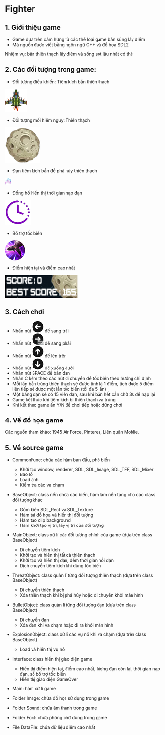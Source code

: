 # Fighter
## 1. Giới thiệu game
- Game dựa trên cảm hứng từ các thể loại game bắn súng lấy điểm
- Mã nguồn được viết bằng ngôn ngữ C++ và đồ họa SDL2

Nhiệm vụ: bắn thiên thạch lấy điểm và sống sót lâu nhất có thể

## 2. Các đối tượng trong game:

- Đối tượng điều khiển: Tiêm kích bắn thiên thạch

![image](Image/air_force.png)
- Đối tượng mối hiểm nguy: Thiên thạch

![image](Image/Threat.png)
- Đạn tiêm kích bắn để phá hủy thiên thạch

![image](Image/bullet.png)
- Đồng hồ hiển thị thời gian nạp đạn

![image](Image/clock.png)
- Bổ trợ tốc biến

![image](Image/Flash.png)
- Điểm hiện tại và điểm cao nhất

![image](Image/score.png)

## 3. Cách chơi

- Nhấn nút ![image](Image/left.png) để sang trái
- Nhấn nút ![image](Image/right.png) để sang phải
- Nhấn nút ![image](Image/up.png) để lên trên
- Nhấn nút ![image](Image/down.png) để xuống dưới
- Nhắn nút SPACE để bắn đạn
- Nhấn C kèm theo các nút di chuyển để tốc biến theo hướng chỉ định
- Mỗi lần bắn trúng thiên thạch sẽ được tính là 1 điểm, tích được 5 điểm liên tiếp sẽ được một lần tốc biến (tối đa 5 lần)
- Một băng đạn sẽ có 15 viên đạn, sau khi bắn hết cần chờ 3s để nạp lại
- Game kết thúc khi tiêm kích bị thiên thạch va trúng
- Khi kết thúc game ấn Y/N để chơi tiếp hoặc dừng chơi

## 4. Về đồ họa game

Các nguồn tham khảo: 1945 Air Force, Pinteres, Liên quân Moblie.

## 5. Về source game
- CommonFunc: chứa các hàm ban đầu, phổ biến
  + Khởi tạo window, renderer, SDL, SDL_Image, SDL_TFF, SDL_Mixer
  + Báo lỗi
  + Load ảnh
  + Kiểm tra các va chạm

- BaseObject: class nền chứa các biến, hàm làm nền tảng cho các class đối tượng khác
  + Gồm biến SDL_Rect và SDL_Texture
  + Hàm tải đồ họa và hiển thị đối tượng
  + Hàm tạo clip background
  + Hàm khởi tạo vị trí, lấy vị trí của đối tượng

- MainObject: class xử lí các đối tượng chính của game (dựa trên class BaseObject)
  + Di chuyển tiêm kích
  + Khởi tạo và hiển thị tất cả thiên thạch
  + Khởi tạo và hiển thị đạn, đếm thời gian hồi đạn
  + Dịch chuyển tiêm kích khi dùng tốc biến

- ThreatObject: class quản lí từng đối tượng thiên thạch (dựa trên class BaseObject)
  + Di chuyển thiên thạch
  + Xóa thiên thạch khi bị phá hủy hoặc di chuyển khỏi màn hình

- BulletObject: class quản lí từng đối tượng đạn (dựa trên class BaseObject)
  + Di chuyển đạn
  + Xóa đạn khi va chạm hoặc đi ra khỏi màn hình
 
- ExplosionObject: class xử lí các vụ nổ khi va chạm (dựa trên class BaseObject)
  + Load và hiển thị vụ nổ

- Interface: class hiển thị giao diện game
  + Hiển thị điểm hiện tại, điểm cao nhất, lượng đạn còn lại, thời gian nạp đạn, số bổ trợ tốc biến
  + Hiển thị giao diện GameOver

- Main: hàm xử lí game
- Folder Image: chứa đồ họa sử dụng trong game
- Folder Sound: chứa âm thanh trong game
- Folder Font: chứa phông chữ dùng trong game
- File DataFile: chứa dữ liệu điểm cao nhất



